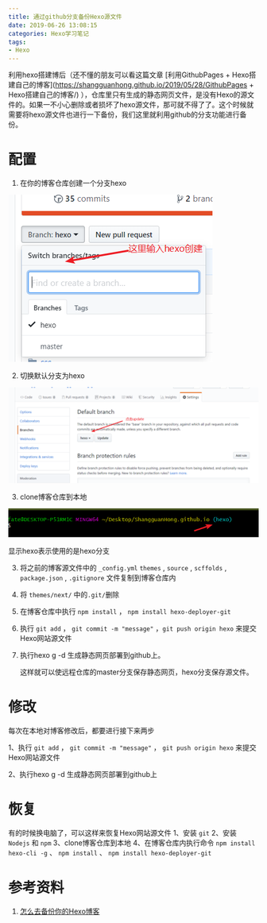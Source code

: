 ```yaml
---
title: 通过github分支备份Hexo源文件
date: 2019-06-26 13:08:15
categories: Hexo学习笔记
tags:
- Hexo
---
```


利用hexo搭建博后（还不懂的朋友可以看这篇文章 [利用GithubPages + Hexo搭建自己的博客](https://shangguanhong.github.io/2019/05/28/GithubPages + Hexo搭建自己的博客/) ），仓库里只有生成的静态网页文件，是没有Hexo的源文件的。如果一不小心删除或者损坏了hexo源文件，那可就不得了了。这个时候就需要将hexo源文件也进行一下备份，我们这里就利用github的分支功能进行备份。

# 配置

1. 在你的博客仓库创建一个分支hexo

![1561526447447](通过github分支备份Hexo源文件/1561526447447.png)

2. 切换默认分支为hexo

![1561526500792](通过github分支备份Hexo源文件/1561526500792.png)

3. clone博客仓库到本地

![1561526823075](通过github分支备份Hexo源文件/1561526823075.png)

显示hexo表示使用的是hexo分支

3. 将之前的博客源文件中的 `_config.yml`  `themes` ,  `source` , `scffolds` , `package.json` , `.gitignore` 文件复制到博客仓库内

4. 将 `themes/next/` 中的`.git/`删除

5. 在博客仓库中执行 `npm install` ， `npm install hexo-deployer-git` 

6. 执行 `git add` ， `git commit -m "message"` ，`git push origin hexo` 来提交Hexo网站源文件

7. 执行hexo g -d 生成静态网页部署到github上。

   这样就可以使远程仓库的master分支保存静态网页，hexo分支保存源文件。

# 修改

每次在本地对博客修改后，都要进行接下来两步

1、执行 `git add` ， `git commit -m "message"` ， `git push origin hexo` 来提交Hexo网站源文件

2、执行hexo g -d 生成静态网页部署到github上

# 恢复

有的时候换电脑了，可以这样来恢复Hexo网站源文件
1、安装 `git`
2、安装 `Nodejs` 和 `npm`
3、clone博客仓库到本地
4、在博客仓库内执行命令 `npm install hexo-cli -g` 、 `npm install` 、 `npm install hexo-deployer-git` 

# 参考资料

1. [怎么去备份你的Hexo博客](https://www.jianshu.com/p/baab04284923)